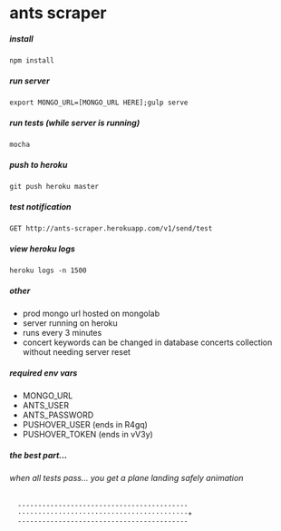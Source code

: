 # ants scraper

##### install

```
npm install
```

##### run server

```
export MONGO_URL=[MONGO_URL HERE];gulp serve
```

##### run tests (while server is running)

```
mocha
```

##### push to heroku

```
git push heroku master  
```

##### test notification

```
GET http://ants-scraper.herokuapp.com/v1/send/test
```

##### view heroku logs

```
heroku logs -n 1500
```

##### other

* prod mongo url hosted on mongolab
* server running on heroku
* runs every 3 minutes
* concert keywords can be changed in database concerts collection without needing server reset

##### required env vars

* MONGO_URL
* ANTS_USER
* ANTS_PASSWORD
* PUSHOVER_USER (ends in R4gq)
* PUSHOVER_TOKEN (ends in vV3y)

##### the best part...

###### when all tests pass... you get a plane landing safely animation

```
  ------------------------------------------
  ⋅⋅⋅⋅⋅⋅⋅⋅⋅⋅⋅⋅⋅⋅⋅⋅⋅⋅⋅⋅⋅⋅⋅⋅⋅⋅⋅⋅⋅⋅⋅⋅⋅⋅⋅⋅⋅⋅⋅⋅⋅⋅✈
  ------------------------------------------
```
